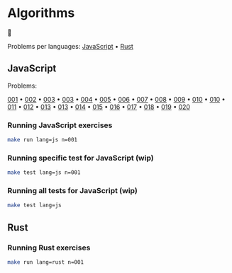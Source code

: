 # Algorithms

🌊

Problems per languages: [JavaScript](#javascript) • [Rust](#rust)

## JavaScript

Problems:

[001](/javascript/001/challenge-001.js) • [002](/javascript/002/challenge-002.js) • [003](/javascript/003/challenge-003.js) • [003](/javascript/003/challenge-003.js) • [004](/javascript/004/challenge-004.js) • [005](/javascript/005/challenge-005.js) • [006](/javascript/006/challenge-006.js) • [007](/javascript/007/challenge-007.js) • [008](/javascript/008/challenge-008.js) • [009](/javascript/009/challenge-009.js) • [010](/javascript/010/challenge-010.js) • [010](/javascript/010/challenge-010.js) • [011](/javascript/011/challenge-011.js) • [012](/javascript/012/challenge-012.js) • [013](/javascript/013/challenge-013.js) • [013](/javascript/013/challenge-013.js) • [014](/javascript/014/challenge-014.js) • [015](/javascript/015/challenge-015.js) • [016](/javascript/016/challenge-016.js) • [017](/javascript/017/challenge-017.js) • [018](/javascript/018/challenge-018.js) • [019](/javascript/019/challenge-019.js) • [020](/javascript/020/challenge-020.js)

### Running JavaScript exercises

```bash
make run lang=js n=001
```

### Running specific test for JavaScript (wip)

```bash
make test lang=js n=001
```

### Running all tests for JavaScript (wip)

```bash
make test lang=js
```

## Rust

### Running Rust exercises

```bash
make run lang=rust n=001
```

